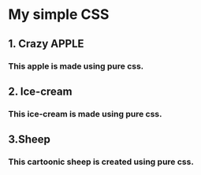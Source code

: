 # My simple CSS
## 1. Crazy APPLE
### This apple is made using pure css.
## 2. Ice-cream
### This ice-cream is made using pure css.
## 3.Sheep
### This cartoonic sheep is created using pure css.
